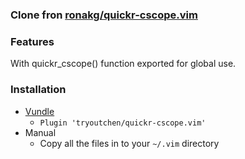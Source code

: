 ### Clone fron [ronakg/quickr-cscope.vim](https://github.com/ronakg/quickr-cscope.vim)

### Features

With quickr_cscope() function exported for global use.

### Installation

*  [Vundle](https://github.com/gmarik/vundle)
    - `Plugin 'tryoutchen/quickr-cscope.vim'`
*  Manual
    - Copy all the files in to your `~/.vim` directory
